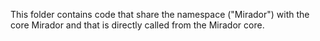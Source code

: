 This folder contains code that share the namespace ("Mirador") with 
the core Mirador and that is directly called from the Mirador core.


